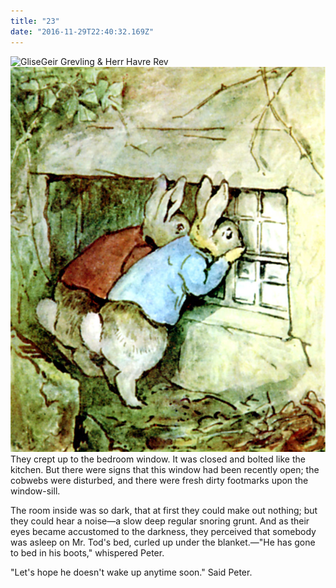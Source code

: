 ```yaml
---
title: "23"
date: "2016-11-29T22:40:32.169Z"
---
```

![GliseGeir Grevling & Herr Havre Rev](./image0.png)
![GliseGeir Grevling & Herr Havre Rev](./image024.jpg)
They crept up to the bedroom window. It was closed and bolted like the kitchen. But there were signs that this window had been recently open; the cobwebs were disturbed, and there were fresh dirty footmarks upon the window-sill.

The room inside was so dark, that at first they could make out nothing; but they could hear a noise—a slow deep regular snoring grunt. And as their eyes became accustomed to the darkness, they perceived that somebody was asleep on Mr. Tod's bed, curled up under the blanket.—"He has gone to bed in his boots," whispered Peter.

"Let's hope he doesn't wake up anytime soon." Said Peter.


